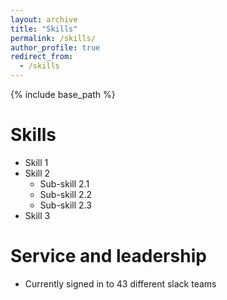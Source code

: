```yaml
---
layout: archive
title: "Skills"
permalink: /skills/
author_profile: true
redirect_from:
  - /skills
---
```


{% include base_path %}
  
Skills
======
* Skill 1
* Skill 2
  * Sub-skill 2.1
  * Sub-skill 2.2
  * Sub-skill 2.3
* Skill 3
  
Service and leadership
======
* Currently signed in to 43 different slack teams
